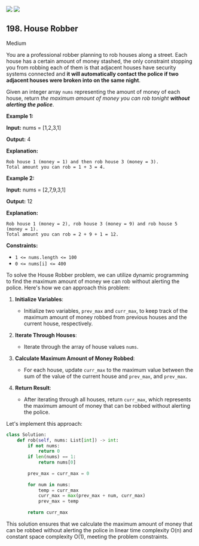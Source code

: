 [![](https://img.shields.io/github/stars/javadev/LeetCode-in-All?label=Stars&style=flat-square)](https://github.com/javadev/LeetCode-in-All)
[![](https://img.shields.io/github/forks/javadev/LeetCode-in-All?label=Fork%20me%20on%20GitHub%20&style=flat-square)](https://github.com/javadev/LeetCode-in-All/fork)

## 198\. House Robber

Medium

You are a professional robber planning to rob houses along a street. Each house has a certain amount of money stashed, the only constraint stopping you from robbing each of them is that adjacent houses have security systems connected and **it will automatically contact the police if two adjacent houses were broken into on the same night**.

Given an integer array `nums` representing the amount of money of each house, return _the maximum amount of money you can rob tonight **without alerting the police**_.

**Example 1:**

**Input:** nums = [1,2,3,1]

**Output:** 4

**Explanation:**

    Rob house 1 (money = 1) and then rob house 3 (money = 3).
    Total amount you can rob = 1 + 3 = 4. 

**Example 2:**

**Input:** nums = [2,7,9,3,1]

**Output:** 12

**Explanation:**

    Rob house 1 (money = 2), rob house 3 (money = 9) and rob house 5 (money = 1).
    Total amount you can rob = 2 + 9 + 1 = 12. 

**Constraints:**

*   `1 <= nums.length <= 100`
*   `0 <= nums[i] <= 400`

To solve the House Robber problem, we can utilize dynamic programming to find the maximum amount of money we can rob without alerting the police. Here's how we can approach this problem:

1. **Initialize Variables**:
   - Initialize two variables, `prev_max` and `curr_max`, to keep track of the maximum amount of money robbed from previous houses and the current house, respectively.

2. **Iterate Through Houses**:
   - Iterate through the array of house values `nums`.
   
3. **Calculate Maximum Amount of Money Robbed**:
   - For each house, update `curr_max` to the maximum value between the sum of the value of the current house and `prev_max`, and `prev_max`.
   
4. **Return Result**:
   - After iterating through all houses, return `curr_max`, which represents the maximum amount of money that can be robbed without alerting the police.

Let's implement this approach:

```python
class Solution:
    def rob(self, nums: List[int]) -> int:
        if not nums:
            return 0
        if len(nums) == 1:
            return nums[0]
        
        prev_max = curr_max = 0
        
        for num in nums:
            temp = curr_max
            curr_max = max(prev_max + num, curr_max)
            prev_max = temp
        
        return curr_max
```

This solution ensures that we calculate the maximum amount of money that can be robbed without alerting the police in linear time complexity O(n) and constant space complexity O(1), meeting the problem constraints.